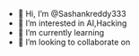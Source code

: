 - 👋 Hi, I’m @Sashankreddy333
- 👀 I’m interested in AI,Hacking
- 🌱 I’m currently learning 
- 💞️ I’m looking to collaborate on


<!---
i am interested in learning the advancements in AI,and much more interested in hacking.
I am fond of bio technology and its advancements in the day to day life.
I have experience in building the app in Andriod studio.
i am more familiar with python c ,c++,java ,java core.
And i have a good knowledge in html,css.
I constantly use flitter,figma,andriod studio,intellij,visual studio.
And i am willling to collabarate with the people who have same interests as of me.
And i am more passionate to work in a community.

--->
